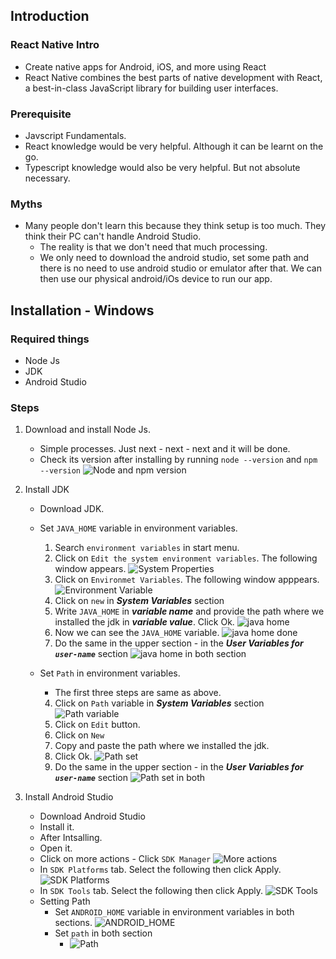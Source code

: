 ## Introduction

### React Native Intro
- Create native apps for Android, iOS, and more using React
- React Native combines the best parts of native development with React, a best-in-class JavaScript library for building user interfaces.
  
### Prerequisite
- Javscript Fundamentals.
- React knowledge would be very helpful. Although it can be learnt on the go.
- Typescript knowledge would also be very helpful. But not absolute necessary.

### Myths
- Many people don't learn this because they think setup is too much. They think their PC can't handle Android Studio.
  - The reality is that we don't need that much processing.
  - We only need to download the android studio, set some path and there is no need to use android studio or emulator after that. We can then use our physical android/iOs device to run our app.

## Installation - Windows

### Required things
- Node Js
- JDK
- Android Studio

### Steps
1. Download and install Node Js.
   - Simple processes. Just next - next - next and it will be done.
   - Check its version after installing by running `node --version` and `npm --version`
    ![Node and npm version](image-2.png)

2. Install JDK
   -  Download JDK.
   -  Set `JAVA_HOME` variable in environment variables.
        1. Search `environment variables` in start menu.
        2. Click on `Edit the system environment variables`. The following window appears.
            ![System Properties](image-3.png)
        3. Click on `Environmet Variables`. The following window apppears.
            ![Environment Variable](image-6.png)
        4. Click on `new` in ***System Variables*** section
        5. Write `JAVA_HOME` in ***variable name*** and provide the path where we installed the jdk in ***variable value***. Click Ok.
            ![java home](image-5.png)
        6. Now we can see the `JAVA_HOME` variable.
            ![java home done](image-7.png)
        7. Do the same in the upper section - in the ***User Variables for `user-name`*** section
            ![java home in both section](image-8.png)

    - Set `Path` in environment variables.
        - The first three steps are same as above.
        4. Click on `Path` variable in ***System Variables*** section
            ![Path variable](image-9.png)
        5. Click on `Edit` button.
        6. Click on `New`
        7. Copy and paste the path where we installed the jdk.
        8. Click Ok.
            ![Path set](image-10.png)
        9.  Do the same in the upper section - in the ***User Variables for `user-name`*** section
            ![Path set in both](image-11.png)

3. Install Android Studio
   - Download Android Studio
   - Install it.
   - After Intsalling.
   - Open it.
   - Click on more actions - Click `SDK Manager`
        ![More actions](image-12.png)
   - In `SDK Platforms` tab. Select the following then click Apply.
        ![SDK Platforms](image-13.png)
   - In `SDK Tools` tab. Select the following then click Apply.
        ![SDK Tools](image-14.png)
   - Setting Path
     - Set `ANDROID_HOME` variable in environment variables in both sections.
        ![ANDROID_HOME](image-15.png)
     - Set `path` in both section
       - ![Path](image-16.png) 